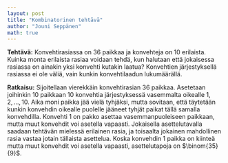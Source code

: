 ```yaml
---
layout: post
title: "Kombinatorinen tehtävä"
author: "Jouni Seppänen"
math: true
---
```


**Tehtävä:** Konvehtirasiassa on 36 paikkaa ja konvehteja on 10
erilaista.  Kuinka monta erilaista rasiaa voidaan tehdä, kun halutaan
että jokaisessa rasiassa on ainakin yksi konvehti kutakin laatua?
Konvehtien järjestyksellä rasiassa ei ole väliä, vain kunkin
konvehtilaadun lukumäärällä.

**Ratkaisu:** Sijoitellaan vierekkäin konvehtirasian 36
paikkaa. Asetetaan joihinkin 10 paikkaan 10 konvehtia järjestyksessä
vasemmalta oikealle $1, 2, \dots, 10$. Aika moni paikka jää vielä
tyhjäksi, mutta sovitaan, että täytetään kunkin konvehdin oikealle
puolelle jääneet tyhjät paikat tällä samalla konvehdilla. Konvehti 1
on pakko asettaa vasemmanpuoleiseen paikkaan, mutta muut konvehdit voi
asetella vapaasti. Jokaisella asettelutavalla saadaan tehtävän
mielessä erilainen rasia, ja toisaalta jokainen mahdollinen rasia
vastaa jotain tällaista asettelua. Koska konvehdin 1 paikka on kiinteä
mutta muut konvehdit voi asetella vapaasti, asettelutapoja on
$\binom{35}{9}$.

